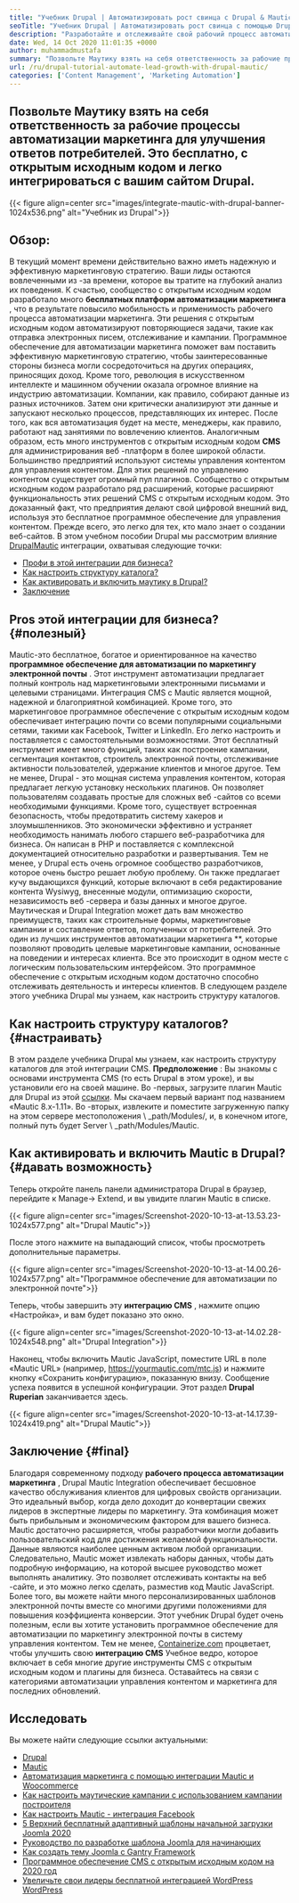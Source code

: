 ```yaml
---
title: "Учебник Drupal | Автоматизировать рост свинца с Drupal & Mautic '" 
seoTitle: "Учебник Drupal | Автоматизировать рост свинца с помощью Drupal & Mautic" 
description: "Разработайте и отслеживайте свой рабочий процесс автоматизации маркетинга с помощью Drupal Mautic Integration. Следуйте этому учебному пособию Drupal, чтобы изучить этапы интеграции." 
date: Wed, 14 Oct 2020 11:01:35 +0000
author: muhammadmustafa
summary: "Позвольте Маутику взять на себя ответственность за рабочие процессы автоматизации маркетинга, чтобы улучшить ответы потребителей. Это бесплатно, с открытым исходным кодом и легко интегрироваться с вашим сайтом Drupal." 
url: /ru/drupal-tutorial-automate-lead-growth-with-drupal-mautic/
categories: ['Content Management', 'Marketing Automation']
---
```


## Позвольте Маутику взять на себя ответственность за рабочие процессы автоматизации маркетинга для улучшения ответов потребителей. Это бесплатно, с открытым исходным кодом и легко интегрироваться с вашим сайтом Drupal.

{{< figure align=center src="images/integrate-mautic-with-drupal-banner-1024x536.png" alt="Учебник из Drupal">}}


## Обзор:
В текущий момент времени действительно важно иметь надежную и эффективную маркетинговую стратегию. Ваши лиды остаются вовлеченными из -за времени, которое вы тратите на глубокий анализ их поведения. К счастью, сообщество с открытым исходным кодом разработало много **бесплатных платформ автоматизации маркетинга** , что в результате повысило мобильность и применимость рабочего процесса автоматизации маркетинга. Эти решения с открытым исходным кодом автоматизируют повторяющиеся задачи, такие как отправка электронных писем, отслеживание и кампании. Программное обеспечение для автоматизации маркетинга поможет вам поставить эффективную маркетинговую стратегию, чтобы заинтересованные стороны бизнеса могли сосредоточиться на других операциях, приносящих доход. Кроме того, революция в искусственном интеллекте и машинном обучении оказала огромное влияние на индустрию автоматизации. Компании, как правило, собирают данные из разных источников. Затем они критически анализируют эти данные и запускают несколько процессов, представляющих их интерес. После того, как вся автоматизация будет на месте, менеджеры, как правило, работают над занятиями по вовлечению клиентов.
Аналогичным образом, есть много инструментов с открытым исходным кодом **CMS**  для администрирования веб -платформ в более широкой области. Большинство предприятий используют системы управления контентом для управления контентом. Для этих решений по управлению контентом существует огромный пул плагинов. Сообщество с открытым исходным кодом разработало ряд расширений, которые расширяют функциональность этих решений CMS с открытым исходным кодом. Это доказанный факт, что предприятия делают свой цифровой внешний вид, используя это бесплатное программное обеспечение для управления контентом. Прежде всего, это легко для тех, кто мало знает о создании веб-сайтов. В этом учебном пособии Drupal мы рассмотрим влияние [Drupal][2][Mautic][1] интеграции, охватывая следующие точки:
  * [Профи в этой интеграции для бизнеса?][3]
  * [Как настроить структуру каталога?][4]
  * [Как активировать и включить маутику в Drupal?][5]
  * [Заключение][6]

## Pros этой интеграции для бизнеса?   {#полезный}
Mautic-это бесплатное, богатое и ориентированное на качество **программное обеспечение для автоматизации по маркетингу электронной почты** . Этот инструмент автоматизации предлагает полный контроль над маркетинговыми электронными письмами и целевыми страницами. Интеграция CMS с Mautic является мощной, надежной и благоприятной комбинацией. Кроме того, это маркетинговое программное обеспечение с открытым исходным кодом обеспечивает интеграцию почти со всеми популярными социальными сетями, такими как Facebook, Twitter и LinkedIn. Его легко настроить и поставляется с самостоятельными возможностями. Этот бесплатный инструмент имеет много функций, таких как построение кампании, сегментация контактов, строитель электронной почты, отслеживание активности пользователей, удержание клиентов и многое другое. Тем не менее, Drupal - это мощная система управления контентом, которая предлагает легкую установку нескольких плагинов. Он позволяет пользователям создавать простые для сложных веб -сайтов со всеми необходимыми функциями. Кроме того, существует встроенная безопасность, чтобы предотвратить систему хакеров и злоумышленников. Это экономически эффективно и устраняет необходимость нанимать любого старшего веб-разработчика для бизнеса.
Он написан в PHP и поставляется с комплексной документацией относительно разработки и развертывания. Тем не менее, у Drupal есть очень огромное сообщество разработчиков, которое очень быстро решает любую проблему. Он также предлагает кучу выдающихся функций, которые включают в себя редактирование контента Wysiwyg, внесенные модули, оптимизацию скорости, независимость веб -сервера и базы данных и многое другое. Маутическая и Drupal Integration может дать вам множество преимуществ, таких как строительные формы, маркетинговые кампании и составление ответов, полученных от потребителей. Это один из лучших инструментов автоматизации маркетинга **, которые позволяют проводить целевые маркетинговые кампании, основанные на поведении и интересах клиента. Все это происходит в одном месте с логическим пользовательским интерфейсом. Это программное обеспечение с открытым исходным кодом достаточно способно отслеживать деятельность и интересы клиентов. В следующем разделе этого учебника Drupal мы узнаем, как настроить структуру каталогов.

## Как настроить структуру каталогов?   {#настраивать}
В этом разделе учебника Drupal мы узнаем, как настроить структуру каталогов для этой интеграции CMS.
**Предположение** : Вы знакомы с основами инструмента CMS (то есть Drupal в этом уроке), и вы установили его на своей машине.
Во -первых, загрузите плагин Mautic для Drupal из этой [ссылки][7]. Мы скачаем первый вариант под названием «Mautic 8.x-1.11».
Во -вторых, извлеките и поместите загруженную папку на этом сервере местоположения \ _path/Modules/, и, в конечном итоге, полный путь будет Server \ _path/Modules/Mautic.

## Как активировать и включить Mautic в Drupal?   {#давать возможность}
Теперь откройте панель панели администратора Drupal в браузер, перейдите к Manage-> Extend, и вы увидите плагин Mautic в списке.

{{< figure align=center src="images/Screenshot-2020-10-13-at-13.53.23-1024x577.png" alt="Drupal Mautic">}}

После этого нажмите на выпадающий список, чтобы просмотреть дополнительные параметры.

{{< figure align=center src="images/Screenshot-2020-10-13-at-14.00.26-1024x577.png" alt="Программное обеспечение для автоматизации по электронной почте">}}

Теперь, чтобы завершить эту **интеграцию CMS** , нажмите опцию «Настройка», и вам будет показано это окно.

{{< figure align=center src="images/Screenshot-2020-10-13-at-14.02.28-1024x548.png" alt="Drupal Integration">}}

Наконец, чтобы включить Mautic JavaScript, поместите URL в поле «Mautic URL» (например, https://yourmautic.com/mtc.js) и нажмите кнопку «Сохранить конфигурацию», показанную внизу. Сообщение успеха появится в успешной конфигурации. Этот раздел **Drupal Ruperian**  заканчивается здесь.

{{< figure align=center src="images/Screenshot-2020-10-13-at-14.17.39-1024x419.png" alt="Drupal Mautic">}}


## Заключение   {#final}
Благодаря современному подходу **рабочего процесса автоматизации маркетинга** , Drupal Mautic Integration обеспечивает бесшовное качество обслуживания клиентов для цифровых свойств организации. Это идеальный выбор, когда дело доходит до конвертации свежих лидеров в экспертные лидеры по маркетингу. Эта комбинация может быть прибыльным и экономическим фактором для вашего бизнеса. Mautic достаточно расширяется, чтобы разработчики могли добавить пользовательский код для достижения желаемой функциональности. Данные являются наиболее ценным активом любой организации. Следовательно, Mautic может извлекать наборы данных, чтобы дать подробную информацию, на которой высшее руководство может выполнять аналитику. Это позволяет отслеживать контакты на веб -сайте, и это можно легко сделать, разместив код Mautic JavaScript. Более того, вы можете найти много персонализированных шаблонов электронной почты вместе со многими другими положениями для повышения коэффициента конверсии.
Этот учебник Drupal будет очень полезным, если вы хотите установить программное обеспечение для автоматизации по маркетингу электронной почты в систему управления контентом. Тем не менее, [Containerize.com][8] процветает, чтобы улучшить свою **интеграцию CMS**  Учебное ведро, которое включает в себя многие другие инструменты CMS с открытым исходным кодом и плагины для бизнеса. Оставайтесь на связи с категориями автоматизации управления контентом и маркетинга для последних обновлений.

## Исследовать
Вы можете найти следующие ссылки актуальными:
  * [Drupal][9]
  * [Mautic][10]
  * [Автоматизация маркетинга с помощью интеграции Mautic и Woocommerce][11]
  * [Как настроить маутические кампании с использованием кампании построителя][12]
  * [Как настроить Mautic - интеграция Facebook][13]
  * [5 Верхний бесплатный адаптивный шаблоны начальной загрузки Joomla 2020][14]
  * [Руководство по разработке шаблона Joomla для начинающих][15]
  * [Как создать тему Joomla с Gantry Framework][16]
  * [Программное обеспечение CMS с открытым исходным кодом на 2020 год][17]
  * [Увеличьте свои лидеры бесплатной интеграцией WordPress WordPress][18]

  
[1]: https://products.containerize.com/marketing-automation/mautic
[2]: https://products.containerize.com/content-management/drupal
[3]: #useful
[4]: #setup
[5]: #enable
[6]: #final
[7]: https://www.drupal.org/project/mautic/releases
[8]: https://www.containerize.com/
[9]: https://products.containerize.com/content-management/drupal/
[10]: https://products.containerize.com/marketing-automation/mautic/
[11]: https://blog.containerize.com/blogging/marketing-automation-using-mautic-and-wordpress-woocommerce/
[12]: https://blog.containerize.com/marketing-automation/how-to-setup-marketing-campaigns-using-mautic-campaign-builder/
[13]: https://blog.containerize.com/marketing-automation/how-to-setup-mautic-facebook-integration/
[14]: https://blog.containerize.com/content-management/top-5-best-free-responsive-joomla-templates-of-2020/
[15]: https://blog.containerize.com/content-management/responsive-joomla-templates-tutorial/
[16]: https://blog.containerize.com/content-management/how-to-create-joomla-theme-joomla-gantry-framework/
[17]: https://blog.containerize.com/content-management/top-5-open-source-content-management-systems-for-2020/
[18]: https://blog.containerize.com/blogging/civicrm-wordpress-integration-wordpress-tutorial/
